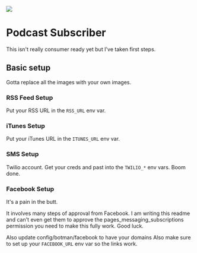 ![](https://raw.githubusercontent.com/tightenco/podcast-subscriber/master/podcast-subscriber-logo.png)

# Podcast Subscriber

This isn't really consumer ready yet but I've taken first steps.

## Basic setup

Gotta replace all the images with your own images.

### RSS Feed Setup
Put your RSS URL in the `RSS_URL` env var.

### iTunes Setup
Put your iTunes URL in the `ITUNES_URL` env var.

### SMS Setup
Twilio account. Get your creds and past into the `TWILIO_*` env vars. Boom done.

### Facebook Setup
It's a pain in the butt.

It involves many steps of approval from Facebook. I am writing this readme and can't even get them to approve the pages_messaging_subscriptions permission you need to make this fully work. Good luck.

Also update config/botman/facebook to have your domains
Also make sure to set up your `FACEBOOK_URL` env var so the links work.
